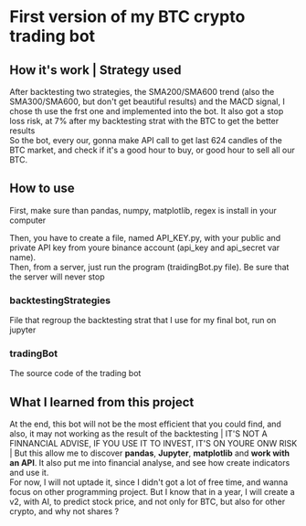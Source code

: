 <h1>First version of my BTC crypto trading bot</h1>

<h2>How it's work | Strategy used</h2>
<p>After backtesting two strategies, the SMA200/SMA600 trend (also the SMA300/SMA600, but don't get beautiful results) and the MACD signal, I chose th use the frst one and implemented into the bot. It also got a stop loss risk, at 7% after my backtesting strat with the BTC to get the better results</br>
So the bot, every our, gonna make API call to get last 624 candles of the BTC market, and check if it's a good hour to buy, or good hour to sell all our BTC.</br>
</p>

<h2>How to use</h2>

<p>First, make sure than pandas, numpy, matplotlib, regex is install in your computer</p>

<p>Then, you have to create a file, named API_KEY.py, with your public and private API key from youre binance account (api_key and api_secret var name).</br>
Then, from a server, just run the program (traidingBot.py file). Be sure that the server will never stop</p>

<h3>backtestingStrategies</h3>
<p>File that regroup the backtesting strat that I use for my final bot, run on jupyter</p>

<h3>tradingBot</h3>
<p>The source code of the trading bot</p>

<h2>What I learned from this project</h2>
<p>At the end, this bot will not be the most efficient that you could find, and also, it may not working as the result of the backtesting | IT'S NOT A FINNANCIAL ADVISE, IF YOU USE IT TO INVEST, IT'S ON YOURE ONW RISK | But this allow me to discover <b>pandas</b>, <b>Jupyter</b>, <b>matplotlib</b> and <b>work with an API</b>. It also put me into financial analyse, and see how create indicators and use it.</br>
For now, I will not uptade it, since I didn't got a lot of free time, and wanna focus on other programming project. But I know that in a year, I will create a v2, with AI, to predict stock price, and not only for BTC, but also for other crypto, and why not shares ?
</p>
